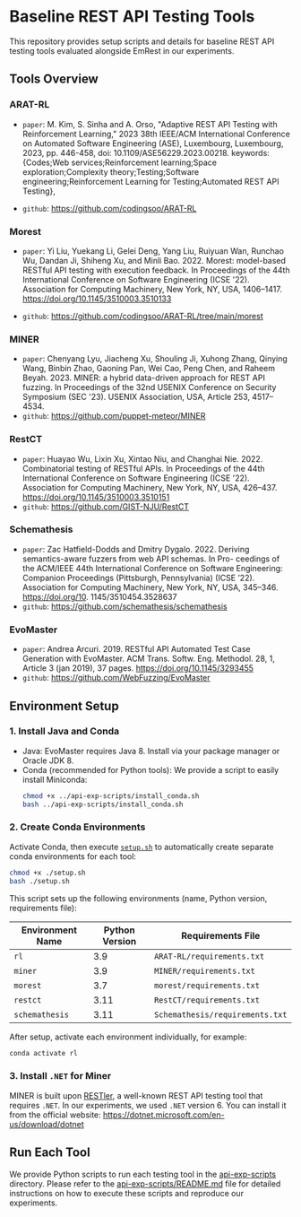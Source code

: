 # Baseline REST API Testing Tools
This repository provides setup scripts and details for baseline REST API testing tools evaluated alongside EmRest in our experiments.

## Tools Overview
### ARAT-RL
- `paper`: M. Kim, S. Sinha and A. Orso, "Adaptive REST API Testing with Reinforcement Learning," 2023 38th IEEE/ACM International Conference on Automated Software Engineering (ASE), Luxembourg, Luxembourg, 2023, pp. 446-458, doi: 10.1109/ASE56229.2023.00218. keywords: {Codes;Web services;Reinforcement learning;Space exploration;Complexity theory;Testing;Software engineering;Reinforcement Learning for Testing;Automated REST API Testing},

- `github`: https://github.com/codingsoo/ARAT-RL 

### Morest
- `paper`: Yi Liu, Yuekang Li, Gelei Deng, Yang Liu, Ruiyuan Wan, Runchao Wu, Dandan Ji, Shiheng Xu, and Minli Bao. 2022. Morest: model-based RESTful API testing with execution feedback. In Proceedings of the 44th International Conference on Software Engineering (ICSE '22). Association for Computing Machinery, New York, NY, USA, 1406–1417. https://doi.org/10.1145/3510003.3510133

- `github`: https://github.com/codingsoo/ARAT-RL/tree/main/morest

### MINER
- `paper`: Chenyang Lyu, Jiacheng Xu, Shouling Ji, Xuhong Zhang, Qinying Wang, Binbin Zhao, Gaoning Pan, Wei Cao, Peng Chen, and Raheem Beyah. 2023. MINER: a hybrid data-driven approach for REST API fuzzing. In Proceedings of the 32nd USENIX Conference on Security Symposium (SEC '23). USENIX Association, USA, Article 253, 4517–4534.
- `github`: https://github.com/puppet-meteor/MINER

### RestCT
- `paper`: Huayao Wu, Lixin Xu, Xintao Niu, and Changhai Nie. 2022. Combinatorial testing of RESTful APIs. In Proceedings of the 44th International Conference on Software Engineering (ICSE '22). Association for Computing Machinery, New York, NY, USA, 426–437. https://doi.org/10.1145/3510003.3510151
- `github`: https://github.com/GIST-NJU/RestCT
### Schemathesis
- `paper`: Zac Hatfield-Dodds and Dmitry Dygalo. 2022. Deriving semantics-aware fuzzers from web API schemas. In Pro-
ceedings of the ACM/IEEE 44th International Conference on Software Engineering: Companion Proceedings (Pittsburgh,
Pennsylvania) (ICSE ’22). Association for Computing Machinery, New York, NY, USA, 345–346. https://doi.org/10.
1145/3510454.3528637
- `github`: https://github.com/schemathesis/schemathesis
### EvoMaster
- `paper`: Andrea Arcuri. 2019. RESTful API Automated Test Case Generation with EvoMaster. ACM Trans. Softw. Eng. Methodol.
28, 1, Article 3 (jan 2019), 37 pages. https://doi.org/10.1145/3293455
- `github`: https://github.com/WebFuzzing/EvoMaster

## Environment Setup
### 1. Install Java and Conda
- Java: EvoMaster requires Java 8. Install via your package manager or Oracle JDK 8.
- Conda (recommended for Python tools): We provide a script to easily install Miniconda:
    ```bash
    chmod +x ../api-exp-scripts/install_conda.sh
    bash ../api-exp-scripts/install_conda.sh
    ```
### 2. Create Conda Environments
Activate Conda, then execute [`setup.sh`](./setup.sh) to automatically create separate conda environments for each tool:
```bash
chmod +x ./setup.sh
bash ./setup.sh
```
This script sets up the following environments (name, Python version, requirements file):

| Environment Name | Python Version | Requirements File             |
|------------------|----------------|-------------------------------|
| `rl`             | 3.9            | `ARAT-RL/requirements.txt`    |
| `miner`          | 3.9            | `MINER/requirements.txt`      |
| `morest`         | 3.7            | `morest/requirements.txt`     |
| `restct`         | 3.11           | `RestCT/requirements.txt`     |
| `schemathesis`   | 3.11           | `Schemathesis/requirements.txt` |

After setup, activate each environment individually, for example:

```bash
conda activate rl
```
### 3. Install `.NET` for Miner
MINER is built upon [RESTler](https://github.com/microsoft/restler-fuzzer/blob/main/README.md#local), a well-known REST API testing tool that requires `.NET`. In our experiments, we used `.NET` version 6. You can install it from the official website: https://dotnet.microsoft.com/en-us/download/dotnet

## Run Each Tool
We provide Python scripts to run each testing tool in the [api-exp-scripts](../api-exp-scripts/) directory.
Please refer to the [api-exp-scripts/README.md](../api-exp-scripts/README.md) file for detailed instructions on how to execute these scripts and reproduce our experiments.
